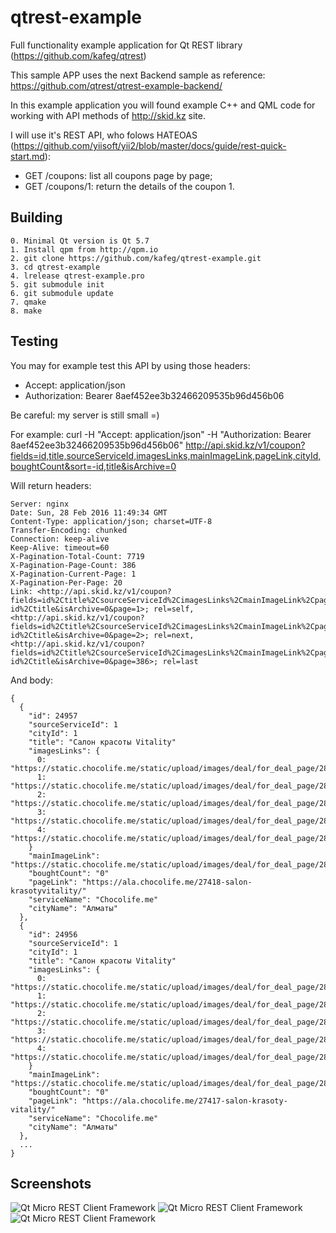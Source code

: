 # qtrest-example
Full functionality example application for Qt REST library (https://github.com/kafeg/qtrest)

This sample APP uses the next Backend sample as reference: https://github.com/qtrest/qtrest-example-backend/

In this example application you will found example C++ and QML code for working with API methods of http://skid.kz site.

I will use it's REST API, who folows HATEOAS (https://github.com/yiisoft/yii2/blob/master/docs/guide/rest-quick-start.md):
- GET /coupons: list all coupons page by page;
- GET /coupons/1: return the details of the coupon 1.

## Building

```
0. Minimal Qt version is Qt 5.7
1. Install qpm from http://qpm.io
2. git clone https://github.com/kafeg/qtrest-example.git
3. cd qtrest-example
4. lrelease qtrest-example.pro
5. git submodule init
6. git submodule update
7. qmake
8. make
```

## Testing

You may for example test this API by using those headers:
- Accept: application/json
- Authorization: Bearer 8aef452ee3b32466209535b96d456b06

Be careful: my server is still small =)

For example: curl -H "Accept: application/json" -H "Authorization: Bearer 8aef452ee3b32466209535b96d456b06" http://api.skid.kz/v1/coupon?fields=id,title,sourceServiceId,imagesLinks,mainImageLink,pageLink,cityId,boughtCount&sort=-id,title&isArchive=0

Will return headers:
```
Server: nginx
Date: Sun, 28 Feb 2016 11:49:34 GMT
Content-Type: application/json; charset=UTF-8
Transfer-Encoding: chunked
Connection: keep-alive
Keep-Alive: timeout=60
X-Pagination-Total-Count: 7719
X-Pagination-Page-Count: 386
X-Pagination-Current-Page: 1
X-Pagination-Per-Page: 20
Link: <http://api.skid.kz/v1/coupon?fields=id%2Ctitle%2CsourceServiceId%2CimagesLinks%2CmainImageLink%2CpageLink%2CcityId%2CboughtCount&sort=-id%2Ctitle&isArchive=0&page=1>; rel=self,
<http://api.skid.kz/v1/coupon?fields=id%2Ctitle%2CsourceServiceId%2CimagesLinks%2CmainImageLink%2CpageLink%2CcityId%2CboughtCount&sort=-id%2Ctitle&isArchive=0&page=2>; rel=next,
<http://api.skid.kz/v1/coupon?fields=id%2Ctitle%2CsourceServiceId%2CimagesLinks%2CmainImageLink%2CpageLink%2CcityId%2CboughtCount&sort=-id%2Ctitle&isArchive=0&page=386>; rel=last
```
And body:
```
{
  {
    "id": 24957
    "sourceServiceId": 1
    "cityId": 1
    "title": "Салон красоты Vitality"
    "imagesLinks": {
      0:  "https://static.chocolife.me/static/upload/images/deal/for_deal_page/28000/27418/660x305/2_201602261123514564646959.jpg"
      1:  "https://static.chocolife.me/static/upload/images/deal/for_deal_page/28000/27418/660x305/3_201602261123614564646968353.jpg"
      2:  "https://static.chocolife.me/static/upload/images/deal/for_deal_page/28000/27418/660x305/4_20160226112111456464911014.jpg"
      3:  "https://static.chocolife.me/static/upload/images/deal/for_deal_page/28000/27418/660x305/5_201602261121914564649197072.jpg"
      4:  "https://static.chocolife.me/static/upload/images/deal/for_deal_page/28000/27418/310x240/1_20160226112361456464696371.jpg"
    }
    "mainImageLink": "https://static.chocolife.me/static/upload/images/deal/for_deal_page/28000/27418/310x240/1_20160226112361456464696371.jpg"
    "boughtCount": "0"
    "pageLink": "https://ala.chocolife.me/27418-salon-krasotyvitality/"
    "serviceName": "Chocolife.me"
    "cityName": "Алматы"
  },
  {
    "id": 24956
    "sourceServiceId": 1
    "cityId": 1
    "title": "Салон красоты Vitality"
    "imagesLinks": {
      0:  "https://static.chocolife.me/static/upload/images/deal/for_deal_page/28000/27417/660x305/2_201602261024414564599644154.jpg"
      1:  "https://static.chocolife.me/static/upload/images/deal/for_deal_page/28000/27417/660x305/3_201602261020014564599803748.jpg"
      2:  "https://static.chocolife.me/static/upload/images/deal/for_deal_page/28000/27417/660x305/4_201602261025914564599799436.jpg"
      3:  "https://static.chocolife.me/static/upload/images/deal/for_deal_page/28000/27417/660x305/5_201602261024514564599651143.jpg"
      4:  "https://static.chocolife.me/static/upload/images/deal/for_deal_page/28000/27417/310x240/1_201602261025914564599791696.jpg"
    }
    "mainImageLink": "https://static.chocolife.me/static/upload/images/deal/for_deal_page/28000/27417/310x240/1_201602261025914564599791696.jpg"
    "boughtCount": "0"
    "pageLink": "https://ala.chocolife.me/27417-salon-krasoty-vitality/"
    "serviceName": "Chocolife.me"
    "cityName": "Алматы"
  },
  ...
}
```
## Screenshots
![Qt Micro REST Client Framework](https://raw.githubusercontent.com/kafeg/qtrest-example/master/assets/images/example1.png "REST API Qt example 1")
![Qt Micro REST Client Framework](https://raw.githubusercontent.com/kafeg/qtrest-example/master/assets/images/example2.png "REST API Qt example 2")
![Qt Micro REST Client Framework](https://raw.githubusercontent.com/kafeg/qtrest-example/master/assets/images/example3.png "REST API Qt example 3")
